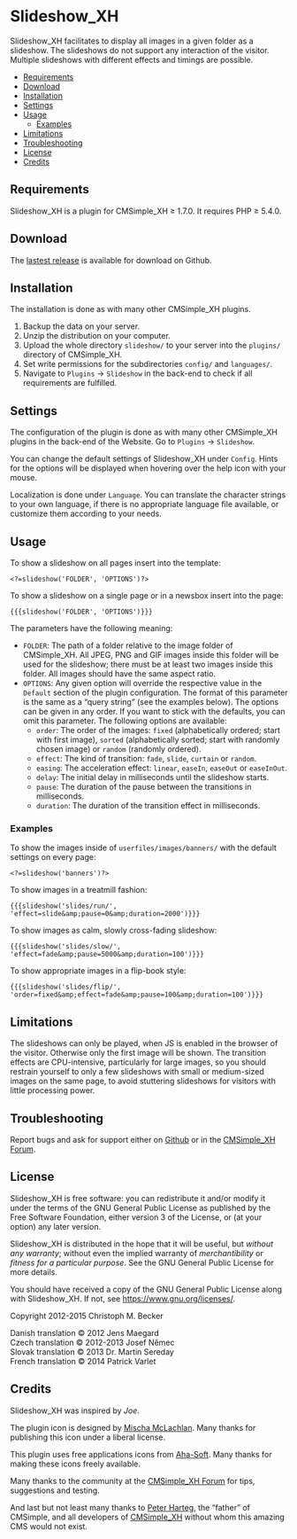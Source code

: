 # Slideshow\_XH

Slideshow\_XH facilitates to display all images
in a given folder as a slideshow.
The slideshows do not support any interaction of the visitor.
Multiple slideshows with different effects and timings are possible.

- [Requirements](#requirements)
- [Download](#download)
- [Installation](#installation)
- [Settings](#settings)
- [Usage](#usage)
  - [Examples](#examples)
- [Limitations](#limitations)
- [Troubleshooting](#troubleshooting)
- [License](#license)
- [Credits](#credits)

## Requirements

Slideshow\_XH is a plugin for CMSimple\_XH ≥ 1.7.0.
It requires PHP ≥ 5.4.0.

## Download

The [lastest release](https://github.com/cmb69/slideshow_xh/releases/latest)
is available for download on Github.

## Installation

The installation is done as with many other CMSimple\_XH plugins.

1. Backup the data on your server.
1. Unzip the distribution on your computer.
1. Upload the whole directory `slideshow/` to your server
   into the `plugins/` directory of CMSimple\_XH.
1. Set write permissions for the subdirectories
   `config/` and `languages/`.
1. Navigate to `Plugins` → `Slideshow` in the back-end
   to check if all requirements are fulfilled.

## Settings

The configuration of the plugin is done as with many other CMSimple\_XH
plugins in the back-end of the Website.
Go to `Plugins` → `Slideshow`.

You can change the default settings of Slideshow\_XH under `Config`.
Hints for the options will be displayed
when hovering over the help icon with your mouse.

Localization is done under `Language`.
You can translate the character strings to your own language,
if there is no appropriate language file available,
or customize them according to your needs.

## Usage

To show a slideshow on all pages insert into the template:

    <?=slideshow('FOLDER', 'OPTIONS')?>

To show a slideshow on a single page or in a newsbox insert into the page:

    {{{slideshow('FOLDER', 'OPTIONS')}}}

The parameters have the following meaning:

- `FOLDER`:
  The path of a folder relative to the image folder of CMSimple_XH.
  All JPEG, PNG and GIF images inside this folder
  will be used for the slideshow;
  there must be at least two images inside this folder.
  All images should have the same aspect ratio.
- `OPTIONS`:
  Any given option will override the respective value
  in the `Default` section of the plugin configuration.
  The format of this parameter is the same as a “query string”
  (see the examples below).
  The options can be given in any order.
  If you want to stick with the defaults,
  you can omit this parameter.
  The following options are available:
  - `order`:
    The order of the images:
    `fixed` (alphabetically ordered; start with first image),
    `sorted` (alphabetically sorted; start with randomly chosen image)
    or `random` (randomly ordered).
  - `effect`:
    The kind of transition: `fade`, `slide`, `curtain` or `random`.
  - `easing`:
    The acceleration effect: `linear`, `easeIn`, `easeOut` or `easeInOut`.
  - `delay`:
    The initial delay in milliseconds until the slideshow starts.
  - `pause`:
    The duration of the pause between the transitions in milliseconds.
  - `duration`:
    The duration of the transition effect in milliseconds.

### Examples

To show the images inside of `userfiles/images/banners/`
with the default settings on every page:

    <?=slideshow('banners')?>

To show images in a treatmill fashion:

    {{{slideshow('slides/run/', 'effect=slide&amp;pause=0&amp;duration=2000')}}}

To show images as calm, slowly cross-fading slideshow:

    {{{slideshow('slides/slow/', 'effect=fade&amp;pause=5000&amp;duration=100')}}}

To show appropriate images in a flip-book style:

    {{{slideshow('slides/flip/', 'order=fixed&amp;effect=fade&amp;pause=100&amp;duration=100')}}}

## Limitations

The slideshows can only be played,
when JS is enabled in the browser of the visitor.
Otherwise only the first image will be shown.
The transition effects are CPU-intensive,
particularly for large images,
so you should restrain yourself to only a few slideshows
with small or medium-sized images on the same page,
to avoid stuttering slideshows for visitors with little processing power.

## Troubleshooting

Report bugs and ask for support either on
[Github](https://github.com/cmb69/slideshow_xh/issues)
or in the [CMSimple\_XH Forum](https://cmsimpleforum.com/).

## License

Slideshow\_XH is free software: you can redistribute it and/or modify
it under the terms of the GNU General Public License as published by
the Free Software Foundation, either version 3 of the License, or
(at your option) any later version.

Slideshow\_XH is distributed in the hope that it will be useful,
but *without any warranty*; without even the implied warranty of
*merchantibility* or *fitness for a particular purpose*. See the
GNU General Public License for more details.

You should have received a copy of the GNU General Public License
along with Slideshow\_XH.  If not, see <https://www.gnu.org/licenses/>.

Copyright 2012-2015 Christoph M. Becker

Danish translation © 2012 Jens Maegard  
Czech translation © 2012-2013 Josef Němec  
Slovak translation © 2013 Dr. Martin Sereday  
French translation © 2014 Patrick Varlet

## Credits

Slideshow\_XH was inspired by *Joe*.

The plugin icon is designed by [Mischa McLachlan](https://twitter.com/Zyote).
Many thanks for publishing this icon under a liberal license.

This plugin uses free applications icons from
[Aha-Soft](http://www.aha-soft.com/).
Many thanks for making these icons freely available.

Many thanks to the community at the 
[CMSimple\_XH Forum](https://www.cmsimpleforum.com/)
for tips, suggestions and testing.

And last but not least many thanks to
[Peter Harteg](https://www.harteg.dk/), the “father” of CMSimple,
and all developers of [CMSimple\_XH](https://www.cmsimple-xh.org/)
without whom this amazing CMS would not exist.
